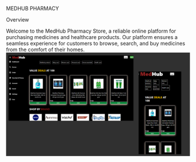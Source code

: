 MEDHUB PHARMACY

Overview

Welcome to the MedHub Pharmacy Store, a reliable online platform for purchasing medicines and healthcare products. Our platform ensures a seamless experience for customers to browse, search, and buy medicines from the comfort of their homes.
![image alt](https://github.com/kartik3030/MedHub/blob/main/Untitled%20design.png?raw=true)
